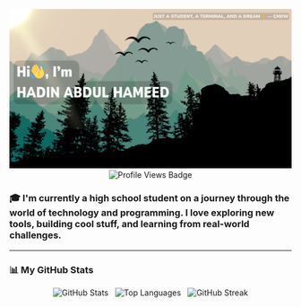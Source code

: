 <p align="center">
  <img src="https://raw.githubusercontent.com/hadinah/hadinah/main/banner.png" />
  <img src="https://komarev.com/ghpvc/?username=hadinah&color=0d6962&style=for-the-badge" alt="Profile Views Badge" />
</p>

<h3>
  🎓 I'm currently a high school student on a journey through the world of <strong>technology</strong> and <strong>programming</strong>.  
  I love exploring new tools, building cool stuff, and learning from real-world challenges.
</h3>


---

<h3>📊 My GitHub Stats</h3>

<p align="center">
  <img src="https://github-readme-stats.vercel.app/api?username=hadinah&show_icons=true&rank_icon=github&theme=blueberry&locale=en" alt="GitHub Stats" />
  &nbsp;
  <img src="https://github-readme-stats.vercel.app/api/top-langs?username=hadinah&show_icons=true&locale=en&layout=compact&theme=algolia" alt="Top Languages" />
  &nbsp;
  <img src="https://github-readme-streak-stats.herokuapp.com?user=hadinah&theme=blueberry-duo&exclude_days=Sun" alt="GitHub Streak" />
</p>




<!--## 
**hadinah/hadinah** is a ✨ _special_ ✨ repository because its `README.md` (this file) appears on your GitHub profile.

Here are some ideas to get you started:

- 🔭 I’m currently working on ...
- 🌱 I’m currently learning ...
- 👯 I’m looking to collaborate on ...
- 🤔 I’m looking for help with ...
- 💬 Ask me about ...
- 📫 How to reach me: ...
- 😄 Pronouns: ...
- ⚡ Fun fact: ...
-->
